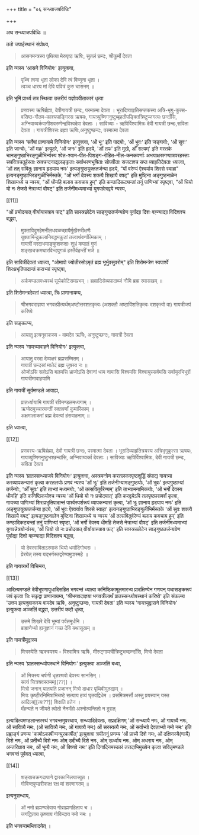 +++
title = "०६ सन्ध्याजपविधिः"

+++

अथ सन्ध्याजपविधिः ॥

ततो जपार्हस्थानं संप्रोक्ष्य, 

> आसनमन्त्रस्य पृथिव्या मेरुपृष्ठ ऋषिः, सुतलं छन्दः, श्रीकूर्मो देवता 

इति न्यस्य 'आसने विनियोगः' इत्युक्त्वा,


> पृथ्वि त्वया धृता लोका देवि त्वं विष्णुना धृता ।  
त्वञ्च धारय मां देवि पवित्रं कुरु चासनम् ॥ 

इति भूमिं प्रार्थ्य तत्र स्थित्वा उत्तरीयं यज्ञोपवीताकारं धृत्वा 

> प्रणवस्य ऋषिर्ब्रह्मा, देवीगायत्री छन्दः, परमात्मा देवता । भूरादिव्याहृतिसप्तकस्य अत्रि-भृगु-कुत्स-वसिष्ठ-गौतम-काश्यपाङ्गिरस ऋषयः, गायत्र्युष्णिगनुष्टुब्बृहतीपङ्क्तित्रिष्टुप्जगत्यः छन्दाँसि, अग्निवाय्वर्कवागीशवरुणेन्द्रविश्वदेवा देवताः । सावित्र्याः - ऋषिर्विश्वामित्रः देवी गायत्री छन्दः,सविता देवता । गायत्रीशिरसः ब्रह्मा ऋषिः,अनुष्टुप्छन्दः, परमात्मा देवता 

इति न्यस्य 'सर्वेषां प्राणायामे विनियोगः' इत्युक्त्वा, 'ओं भूः' इति पादयोः, 'ओं भुवः' इति जङ्घयोः, 'ओं सुवः' इति जान्वोः, 'ओं महः' इत्युदरे, 'ओं जनः' इति हृदये, 'ओं तपः' इति मुखे, ओँ सत्यम्' इति मस्तके चानङ्गुष्ठाभिरङ्गुळीभिर्न्यस्य 
श्वेत-श्याम-पीत-पिशङ्ग-रोहित-नील-कनकवर्णाः अभयाक्षस्रगप्पात्रवरहस्ताः सपवित्रचतुर्हस्ताः स्रक्चन्दनाद्यलङ्कृताः सर्वाभरणभूषिताः सोपवीताः सजटाश्च सप्त व्याहृतिदेवताः ध्यात्वा, ‘ओं तत् सवितुः ज्ञानाय हृदयाय नमः' इत्यङ्गुष्ठयुक्ततर्जन्या हृदये, “यों वरेण्यं ऐश्वर्याय शिरसे स्वाहा" इत्यनङ्गुष्ठाभिरङगुळीभिर्मस्तके, "ओं भर्गो देवस्य शक्त्यै शिखायै वषट्" इति मुष्टिना अङ्गुष्ठनाळेन शिखामध्ये च न्यस्य, "ओं धीमहि बलाय कवचाय हुम्" इति कण्ठादिकट्यन्तां तनुं पाणिभ्यां स्पृष्ट्वा, "ओं धियो यो नः तेजसे नेत्राभ्यां वौषट्" इति तर्जनीमध्यमाभ्यां युगपन्नेत्रद्वये न्यस्य,

[[11]]

"ओं प्रचोदयात् वीर्यायास्त्राय फट्" इति सास्त्रछोटेन साङ्गुष्ठतर्जन्यग्रेण पूर्वाद्या दिशः वह्न्याद्या विदिशश्च बद्ध्वा, 


> मुक्ताविद्रुमहेमनीलधवळच्छायैर्मुखैस्त्रीक्षणैः   
युक्तामिन्दुकलानिबद्धमकुटां तत्त्वार्थवर्णात्मिकाम् ।  
गायत्रीं वरदाभयाङ्कुशकशाः शुभ्रं कपालं गुणं  
शङ्खचक्रमथारविन्दयुगळं हस्तैर्वहन्तीं भजे ॥ 

इति सावित्रीदेवतां ध्यात्वा, "ओमापो ज्योतीरसोऽमृतं ब्रह्म भूर्भुवसुवरोम्" इति शिरोमन्त्रेण स्वपार्श्वे शिरःप्रभृतिपादान्तं कराभ्यां स्पृष्ट्वा,

> अर्कमण्डलमध्यस्थं सूर्यकोटिसमप्रभम् ।
ब्रह्मादिसेव्यपादाब्जं नौमि ब्रह्म रमासखम् ॥ 

इति शिरोमन्त्रदेवतां ध्यात्वा, त्रिः प्राणानायम्य, 

> श्रीभगवदाज्ञया भगवत्प्रीत्यर्थम्अष्टोत्तरशतकृत्वः (अशक्तौ अष्टाविंशतिकृत्वः दशकृत्वो वा) गायत्रीजपं करिष्ये 

इति सङ्कल्प्य, 

> आयातु इत्यनुवाकस्य - वामदेव ऋषिः, अनुष्टुप्छन्दः, गायत्री देवता 

इति न्यस्य 'गायत्र्यावाहने विनियोगः' इत्युक्त्वा,

> आयातु वरदा देव्यक्षरं ब्रह्मसम्मितम् ।  
गायत्री छन्दसां मातेदं ब्रह्म जुषस्व नः ॥  
ओजोऽसि सहोऽसि बलमसि भ्राजोऽसि देवानां धाम नामासि विश्वमसि विश्वायुस्सर्वमसि सर्वायुरभिभूरों गायत्रीमावाहयामि 

इति गायत्रीं सूर्यमण्डले आवाह्य,

> प्रातर्ध्यायामि गायत्रीं रविमण्डलमध्यगाम् ।  
ऋग्वेदमुच्चारयन्तीं रक्तवर्णां कुमारिकाम् ॥  
अक्षमालाकरां ब्रह्म देवत्यां हंसवाहनाम् ॥

इति ध्यात्वा,

[[12]]

> प्रणवस्य-ऋषिर्ब्रह्मा, देवी गायत्री छन्दः, परमात्मा देवता । भूरादिव्याहृतित्रयस्य अत्रिभृगुकुत्सा ऋषयः, गायत्र्युष्णिगनुष्टुभश्छन्दांसि, अग्निवाय्वर्का देवताः । सावित्र्याः ऋषिर्विश्वामित्रः, देवी गायत्री छन्दः, सविता देवता 

इति न्यस्य 'प्रातस्सन्ध्याजपे विनियोगः' इत्युक्त्वा, अस्त्रमन्त्रेण करतलकरपृष्ठशुद्धिं संपाद्य गायत्र्या करव्यापकन्यासं कृत्वा करतलयोः प्रणवं न्यस्य 'ओं भूः' इति तर्जनीभ्यामङ्गुष्ठयोः, 'ओं भुवः' इत्यगुष्ठाभ्यां तर्जन्योः, 'ओँ सुवः' इति ताभ्यां मध्यमयोः, 'ओं तत्सवितुर्वरेण्यम्' इति ताभ्यामनामिकयोः, 'ओं भर्गो देवस्य धीमहि' इति कनिष्ठिकयोश्च न्यस्य 'ओं धियो यो नः प्रचोदयात्' इति करद्वयेऽपि तलपृष्ठपरामर्शं कृत्वा, गायत्र्या पाणिभ्यां शिरःप्रभृतिपादान्तं पार्श्वस्पर्शरूपं व्यापकन्यासं कृत्वा, ‘ओं भूः ज्ञानाय हृदयाय नमः' इति अङ्गुष्ठयुक्ततर्जन्या हृदये, 'ओं भुवः ऐश्वर्याय शिरसे स्वाहा' इत्यनङ्गुष्ठाभिरङ्गुलीभिर्मस्तके 'ओं सुवः शक्त्यै शिखायै वषट्' इत्यङ्गुष्ठनालेन मुष्टिना शिखामध्ये च न्यस्य ‘ओं तत्सवितुर्वरेण्यं बलाय कवचाय हुम्' इति कण्ठादिकट्यन्तां तनुं पाणिभ्यां स्पृष्टा, 'ओं भर्गो देवस्य धीमहि तेजसे नेत्राभ्यां वौषट्' इति तर्जनीमध्यमाभ्यां युगपन्नेत्रयोर्न्यस्य, 'ओं धियो यो नः प्रचोदयात् वीर्यायास्त्राय फट्' इति सास्त्रच्छोटेन साङ्गुष्ठतर्जन्यग्रेण पूर्वाद्या दिशो वह्न्याद्या विदिशश्च बद्ध्वा,

> यो देवस्सविताऽस्माकं धियो धर्मादिगोचराः ।  
प्रेरयेत् तस्य यद्भर्गस्तद्वरेण्यमुपास्महे ॥ 

इति गायत्र्यर्थे विचिन्त्य, 

[[13]]

आदित्यमण्डले देवीभूषणायुधादिसहित भगवन्तं ध्यात्वा कनिष्ठिकामूलमारभ्य प्रादक्षिण्येन गणयन् यथासङ्करूपं जपं कृत्वा त्रिः सकृद्वा प्राणानायम्य, 'श्रीभगवदाज्ञया भगवत्रीत्यर्थं प्रातस्सन्ध्योपस्थानं करिष्ये' इति संकल्प्य 'उत्तम इत्यनुवाकस्य वामदेव ऋषिः, अनुष्टुप्छन्दः, गायत्री देवता' इति न्यस्य 'गायत्र्युद्वासने विनियोगः' इत्युक्त्वा अञ्जलिं बद्ध्वा, उत्तरीयं कटौ धृत्वा,

> उत्तमे शिखरे देवि भूम्यां पर्वतमूर्धनि ।  
ब्राह्मणेभ्यो ह्यनुज्ञानं गच्छ देवि यथासुखम् ॥ 

इति गायत्रीमुद्वास्य 

> मित्रस्येति ऋक्त्रयस्य - विश्वामित्र ऋषिः, मीरुट्गायत्रीत्रिष्टुभच्छन्दाँसि, मित्रो देवता 

इति न्यस्य 'प्रातस्सन्ध्योपस्थाने विनियोगः' इत्युक्त्वा अञ्जलिं बध्वा, 

> ओं मित्रस्य चर्षणी धृतश्श्रवो देवस्य सानसिम् ।  
सत्यं चित्रश्रवस्तमम्[[??]] ।  
मित्रो जनान् यातयति प्रजानन् मित्रो दाधार पृथिवीमुतद्याम् ।  
मित्रः कृष्टीरनिमिषाभिचष्टे सत्याय हव्यं घृतवद्विधेम । प्रसमित्रमर्त्तो अस्तु प्रयस्वान् यस्त आदित्य[[त्यः??]] शिक्षति व्रतेन ।  
मँहन्यते न जीयते त्वोतो नैनमँहो अश्नोत्यन्तितो न दुरात्

इत्यादित्यमण्डलान्तस्स्थं भगवन्तमुपस्थाय, सन्ध्यादिदेवताः, सप्रदक्षिणम् 'ओं सन्ध्यायै नमः, ओं गायत्र्यै नमः, ओं सावित्र्यै नमः, (ओं सावित्र्यै नमः, ओं गायव्यै नमः) ओं सरस्वत्यै नमः, ओं सर्वाभ्यो देवताभ्यो नमो नमः' इति प्रह्वाङ्गं प्रणम्य 'कामोऽकार्षीन्मन्युरकार्षीत्' इत्युक्त्वा त्रयीतनुं प्रणम्य 'ओं प्राच्यै दिशे नमः, ओं दक्षिणस्यै(णायै) दिशे नमः, ओं प्रतीच्यै दिशे नमः ओम् उदीच्यै दिशे नमः, ओम् ऊर्ध्वाय नमः, ओम् अधराय नमः, ओम् अन्तरिक्षाय नमः, ओं भूम्यै नमः, ओं विष्णवे नमः' इति दिगादिनमस्कारं तत्तदाभिमुख्येन कृत्वा सवितृमण्डले भगवन्तं पूर्ववत् ध्यात्वा,

[[14]]

> शङ्खचक्रगदापाणे द्वारकानिलयाच्युत ।  
गोविन्दपुण्डरीकाक्ष रक्ष मां शरणागतम् ॥ 

इत्यनुसन्धाय, 

> ओं नमो ब्रह्मण्यदेवाय गोब्राह्मणहिताय च ।  
जगद्धिताय कृष्णाय गोविन्दाय नमो नमः ॥


इति भगवन्तमभिवादयेत् ।